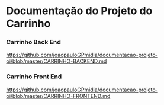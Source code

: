 # Documentação do Projeto do Carrinho

### Carrinho Back End
https://github.com/joaopauloGPmidia/documentacao-projeto-oi/blob/master/CARRINHO-BACKEND.md

### Carrinho Front End
https://github.com/joaopauloGPmidia/documentacao-projeto-oi/blob/master/CARRINHO-FRONTEND.md
